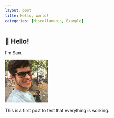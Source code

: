 ```yaml
---
layout: post
title: Hello, world!
categories: [Miscellaneous, Example]
---
```


## 👋 Hello!

I'm Sam.

![](/images/me.png)

This is a first post to test that everything is working.
